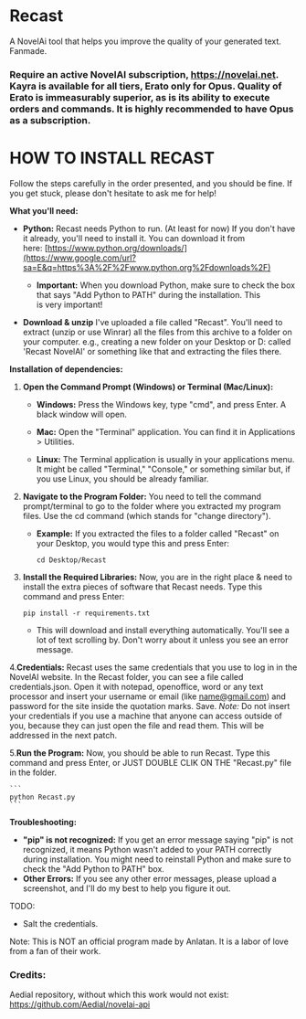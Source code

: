 # Recast
A NovelAi tool that helps you improve the quality of your generated text. Fanmade. 

### Require an active NovelAI subscription, https://novelai.net. Kayra is available for all tiers, Erato only for Opus. Quality of Erato is immeasurably superior, as is its ability to execute orders and commands. It is highly recommended to have Opus as a subscription.

# HOW TO INSTALL RECAST
Follow the steps carefully in the order presented, and you should be fine. If you get stuck, please don't hesitate to ask me for help! 

**What you'll need:**
- **Python:** Recast needs Python to run. (At least for now) If you don't have it already, you'll need to install it. You can download it from here: [https://www.python.org/downloads/](https://www.google.com/url?sa=E&q=https%3A%2F%2Fwww.python.org%2Fdownloads%2F)
    
    - **Important:** When you download Python, make sure to check the box that says "Add Python to PATH" during the installation. This is very important!
       
- **Download & unzip** I've uploaded a file called "Recast". You'll need to extract (unzip or use Winrar) all the files from this archive to a folder on your computer. e.g., creating a new folder on your Desktop or D: called 'Recast NovelAI' or something like that and extracting the files there.    

**Installation of dependencies:**
1. **Open the Command Prompt (Windows) or Terminal (Mac/Linux):**
    - **Windows:** Press the Windows key, type "cmd", and press Enter. A black window will open.
   
    - **Mac:** Open the "Terminal" application. You can find it in Applications > Utilities.

    - **Linux:** The Terminal application is usually in your applications menu. It might be called "Terminal," "Console," or something similar but, if you use Linux, you should be already familiar.

2. **Navigate to the Program Folder:** You need to tell the command prompt/terminal to go to the folder where you extracted my program files. Use the cd command (which stands for "change directory").
    
    - **Example:** If you extracted the files to a folder called "Recast" on your Desktop, you would type this and press Enter:
        
        ```
        cd Desktop/Recast
        ```        
3. **Install the Required Libraries:** Now, you are in the right place & need to install the extra pieces of software that Recast needs. Type this command and press Enter:
 
    ```
    pip install -r requirements.txt
    ```

    - This will download and install everything automatically. You'll see a lot of text scrolling by. Don't worry about it unless you see an error message.

4.**Credentials:** Recast uses the same credentials that you use to log in in the NovelAI website. In the Recast folder, you can see a file called credentials.json. Open it with notepad, openoffice, word or any text processor and insert your username or email (like name@gmail.com) and password for the site inside the quotation marks. 
    Save. *Note:* Do not insert your credentials if you use a machine that anyone can access outside of you, because they can just open the file and read them. This will be addressed in the next patch.

5.**Run the Program:** Now, you should be able to run Recast. Type this command and press Enter, or JUST DOUBLE CLIK ON THE "Recast.py" file in the folder.

    ```
    python Recast.py
    ```


**Troubleshooting:**
- **"pip" is not recognized:** If you get an error message saying "pip" is not recognized, it means Python wasn't added to your PATH correctly during installation. You might need to reinstall Python and make sure to check the "Add Python to PATH" box.
- **Other Errors:** If you see any other error messages, please upload a screenshot, and I'll do my best to help you figure it out.

TODO:
- Salt the credentials.

Note: This is NOT an official program made by Anlatan. It is a labor of love from a fan of their work. 

### Credits:
Aedial repository, without which this work would not exist:
https://github.com/Aedial/novelai-api

